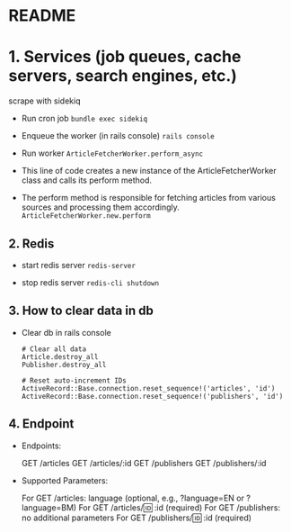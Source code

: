 # README

# 1. Services (job queues, cache servers, search engines, etc.)

scrape with sidekiq

- Run cron job
  `bundle exec sidekiq`

- Enqueue the worker (in rails console)
  `rails console`

- Run worker
  `ArticleFetcherWorker.perform_async`

- This line of code creates a new instance of the ArticleFetcherWorker class and calls its perform method.
- The perform method is responsible for fetching articles from various sources and processing them accordingly.
  `ArticleFetcherWorker.new.perform`

## 2. Redis

- start redis server
  `redis-server`

- stop redis server
  `redis-cli shutdown`

## 3. How to clear data in db

- Clear db in rails console

  ```
  # Clear all data
  Article.destroy_all
  Publisher.destroy_all

  # Reset auto-increment IDs
  ActiveRecord::Base.connection.reset_sequence!('articles', 'id')
  ActiveRecord::Base.connection.reset_sequence!('publishers', 'id')

  ```

## 4. Endpoint

- Endpoints:

  GET /articles
  GET /articles/:id
  GET /publishers
  GET /publishers/:id

- Supported Parameters:

  For GET /articles: language (optional, e.g., ?language=EN or ?language=BM)
  For GET /articles/:id: :id (required)
  For GET /publishers: no additional parameters
  For GET /publishers/:id: :id (required)
